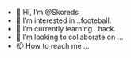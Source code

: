 - 👋 Hi, I’m @Skoreds
- 👀 I’m interested in ..footeball.
- 🌱 I’m currently learning ..hack.
- 💞️ I’m looking to collaborate on ...
- 📫 How to reach me ...

<!---
Skoreds/Skoreds is a ✨ special ✨ repository because its `README.md` (this file) appears on your GitHub profile.
You can click the Preview link to take a look at your changes.
--->
